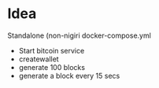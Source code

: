 # Idea

Standalone (non-nigiri docker-compose.yml

- Start bitcoin service
- createwallet
- generate 100 blocks
- generate a block every 15 secs